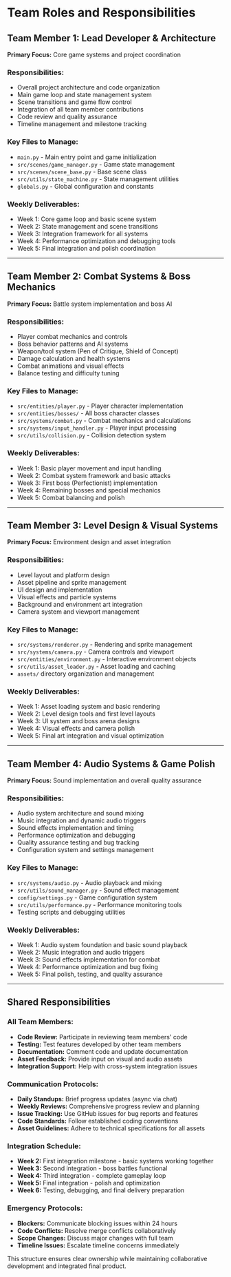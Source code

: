 # Team Roles and Responsibilities

## Team Member 1: Lead Developer & Architecture
**Primary Focus:** Core game systems and project coordination

### Responsibilities:
- Overall project architecture and code organization
- Main game loop and state management system
- Scene transitions and game flow control
- Integration of all team member contributions
- Code review and quality assurance
- Timeline management and milestone tracking

### Key Files to Manage:
- `main.py` - Main entry point and game initialization
- `src/scenes/game_manager.py` - Game state management
- `src/scenes/scene_base.py` - Base scene class
- `src/utils/state_machine.py` - State management utilities
- `globals.py` - Global configuration and constants

### Weekly Deliverables:
- Week 1: Core game loop and basic scene system
- Week 2: State management and scene transitions
- Week 3: Integration framework for all systems
- Week 4: Performance optimization and debugging tools
- Week 5: Final integration and polish coordination

---

## Team Member 2: Combat Systems & Boss Mechanics
**Primary Focus:** Battle system implementation and boss AI

### Responsibilities:
- Player combat mechanics and controls
- Boss behavior patterns and AI systems
- Weapon/tool system (Pen of Critique, Shield of Concept)
- Damage calculation and health systems
- Combat animations and visual effects
- Balance testing and difficulty tuning

### Key Files to Manage:
- `src/entities/player.py` - Player character implementation
- `src/entities/bosses/` - All boss character classes
- `src/systems/combat.py` - Combat mechanics and calculations
- `src/systems/input_handler.py` - Player input processing
- `src/utils/collision.py` - Collision detection system

### Weekly Deliverables:
- Week 1: Basic player movement and input handling
- Week 2: Combat system framework and basic attacks
- Week 3: First boss (Perfectionist) implementation
- Week 4: Remaining bosses and special mechanics
- Week 5: Combat balancing and polish

---

## Team Member 3: Level Design & Visual Systems
**Primary Focus:** Environment design and asset integration

### Responsibilities:
- Level layout and platform design
- Asset pipeline and sprite management
- UI design and implementation
- Visual effects and particle systems
- Background and environment art integration
- Camera system and viewport management

### Key Files to Manage:
- `src/systems/renderer.py` - Rendering and sprite management
- `src/systems/camera.py` - Camera controls and viewport
- `src/entities/environment.py` - Interactive environment objects
- `src/utils/asset_loader.py` - Asset loading and caching
- `assets/` directory organization and management

### Weekly Deliverables:
- Week 1: Asset loading system and basic rendering
- Week 2: Level design tools and first level layouts
- Week 3: UI system and boss arena designs
- Week 4: Visual effects and camera polish
- Week 5: Final art integration and visual optimization

---

## Team Member 4: Audio Systems & Game Polish
**Primary Focus:** Sound implementation and overall quality assurance

### Responsibilities:
- Audio system architecture and sound mixing
- Music integration and dynamic audio triggers
- Sound effects implementation and timing
- Performance optimization and debugging
- Quality assurance testing and bug tracking
- Configuration system and settings management

### Key Files to Manage:
- `src/systems/audio.py` - Audio playback and mixing
- `src/utils/sound_manager.py` - Sound effect management
- `config/settings.py` - Game configuration system
- `src/utils/performance.py` - Performance monitoring tools
- Testing scripts and debugging utilities

### Weekly Deliverables:
- Week 1: Audio system foundation and basic sound playback
- Week 2: Music integration and audio triggers
- Week 3: Sound effects implementation for combat
- Week 4: Performance optimization and bug fixing
- Week 5: Final polish, testing, and quality assurance

---

## Shared Responsibilities

### All Team Members:
- **Code Review:** Participate in reviewing team members' code
- **Testing:** Test features developed by other team members
- **Documentation:** Comment code and update documentation
- **Asset Feedback:** Provide input on visual and audio assets
- **Integration Support:** Help with cross-system integration issues

### Communication Protocols:
- **Daily Standups:** Brief progress updates (async via chat)
- **Weekly Reviews:** Comprehensive progress review and planning
- **Issue Tracking:** Use GitHub issues for bug reports and features
- **Code Standards:** Follow established coding conventions
- **Asset Guidelines:** Adhere to technical specifications for all assets

### Integration Schedule:
- **Week 2:** First integration milestone - basic systems working together
- **Week 3:** Second integration - boss battles functional
- **Week 4:** Third integration - complete gameplay loop
- **Week 5:** Final integration - polish and optimization
- **Week 6:** Testing, debugging, and final delivery preparation

### Emergency Protocols:
- **Blockers:** Communicate blocking issues within 24 hours
- **Code Conflicts:** Resolve merge conflicts collaboratively
- **Scope Changes:** Discuss major changes with full team
- **Timeline Issues:** Escalate timeline concerns immediately

This structure ensures clear ownership while maintaining collaborative development and integrated final product.